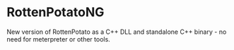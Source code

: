 # RottenPotatoNG
New version of RottenPotato as a C++ DLL and standalone C++ binary - no need for meterpreter or other tools.
